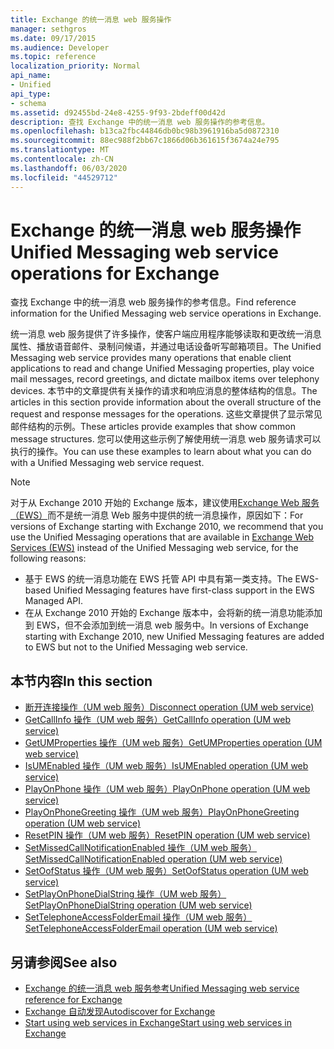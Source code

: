 ```yaml
---
title: Exchange 的统一消息 web 服务操作
manager: sethgros
ms.date: 09/17/2015
ms.audience: Developer
ms.topic: reference
localization_priority: Normal
api_name:
- Unified
api_type:
- schema
ms.assetid: d92455bd-24e8-4255-9f93-2bdeff00d42d
description: 查找 Exchange 中的统一消息 web 服务操作的参考信息。
ms.openlocfilehash: b13ca2fbc44846db0bc98b3961916ba5d0872310
ms.sourcegitcommit: 88ec988f2bb67c1866d06b361615f3674a24e795
ms.translationtype: MT
ms.contentlocale: zh-CN
ms.lasthandoff: 06/03/2020
ms.locfileid: "44529712"
---
```

# <a name="unified-messaging-web-service-operations-for-exchange"></a><span data-ttu-id="e62dc-103">Exchange 的统一消息 web 服务操作</span><span class="sxs-lookup"><span data-stu-id="e62dc-103">Unified Messaging web service operations for Exchange</span></span>

<span data-ttu-id="e62dc-104">查找 Exchange 中的统一消息 web 服务操作的参考信息。</span><span class="sxs-lookup"><span data-stu-id="e62dc-104">Find reference information for the Unified Messaging web service operations in Exchange.</span></span>
  
<span data-ttu-id="e62dc-105">统一消息 web 服务提供了许多操作，使客户端应用程序能够读取和更改统一消息属性、播放语音邮件、录制问候语，并通过电话设备听写邮箱项目。</span><span class="sxs-lookup"><span data-stu-id="e62dc-105">The Unified Messaging web service provides many operations that enable client applications to read and change Unified Messaging properties, play voice mail messages, record greetings, and dictate mailbox items over telephony devices.</span></span> <span data-ttu-id="e62dc-106">本节中的文章提供有关操作的请求和响应消息的整体结构的信息。</span><span class="sxs-lookup"><span data-stu-id="e62dc-106">The articles in this section provide information about the overall structure of the request and response messages for the operations.</span></span> <span data-ttu-id="e62dc-107">这些文章提供了显示常见邮件结构的示例。</span><span class="sxs-lookup"><span data-stu-id="e62dc-107">These articles provide examples that show common message structures.</span></span> <span data-ttu-id="e62dc-108">您可以使用这些示例了解使用统一消息 web 服务请求可以执行的操作。</span><span class="sxs-lookup"><span data-stu-id="e62dc-108">You can use these examples to learn about what you can do with a Unified Messaging web service request.</span></span>
  
> [!NOTE]
> <span data-ttu-id="e62dc-109">对于从 Exchange 2010 开始的 Exchange 版本，建议使用[Exchange Web 服务（EWS）](https://msdn.microsoft.com/library/60285497-0c4e-4e51-84e1-34dd6d89a5d8%28Office.15%29.aspx)而不是统一消息 Web 服务中提供的统一消息操作，原因如下：</span><span class="sxs-lookup"><span data-stu-id="e62dc-109">For versions of Exchange starting with Exchange 2010, we recommend that you use the Unified Messaging operations that are available in [Exchange Web Services (EWS)](https://msdn.microsoft.com/library/60285497-0c4e-4e51-84e1-34dd6d89a5d8%28Office.15%29.aspx) instead of the Unified Messaging web service, for the following reasons:</span></span> 
> - <span data-ttu-id="e62dc-110">基于 EWS 的统一消息功能在 EWS 托管 API 中具有第一类支持。</span><span class="sxs-lookup"><span data-stu-id="e62dc-110">The EWS-based Unified Messaging features have first-class support in the EWS Managed API.</span></span> 
> - <span data-ttu-id="e62dc-111">在从 Exchange 2010 开始的 Exchange 版本中，会将新的统一消息功能添加到 EWS，但不会添加到统一消息 web 服务中。</span><span class="sxs-lookup"><span data-stu-id="e62dc-111">In versions of Exchange starting with Exchange 2010, new Unified Messaging features are added to EWS but not to the Unified Messaging web service.</span></span> 
  
## <a name="in-this-section"></a><span data-ttu-id="e62dc-112">本节内容</span><span class="sxs-lookup"><span data-stu-id="e62dc-112">In this section</span></span>
<span data-ttu-id="e62dc-113"><a name="bk_InThisSection"> </a></span><span class="sxs-lookup"><span data-stu-id="e62dc-113"><a name="bk_InThisSection"> </a></span></span>

- [<span data-ttu-id="e62dc-114">断开连接操作（UM web 服务）</span><span class="sxs-lookup"><span data-stu-id="e62dc-114">Disconnect operation (UM web service)</span></span>](disconnect-operation-um-web-service.md)    
- [<span data-ttu-id="e62dc-115">GetCallInfo 操作（UM web 服务）</span><span class="sxs-lookup"><span data-stu-id="e62dc-115">GetCallInfo operation (UM web service)</span></span>](getcallinfo-operation-um-web-service.md)   
- [<span data-ttu-id="e62dc-116">GetUMProperties 操作（UM web 服务）</span><span class="sxs-lookup"><span data-stu-id="e62dc-116">GetUMProperties operation (UM web service)</span></span>](getumproperties-operation-um-web-service.md)   
- [<span data-ttu-id="e62dc-117">IsUMEnabled 操作（UM web 服务）</span><span class="sxs-lookup"><span data-stu-id="e62dc-117">IsUMEnabled operation (UM web service)</span></span>](isumenabled-operation-um-web-service.md)   
- [<span data-ttu-id="e62dc-118">PlayOnPhone 操作（UM web 服务）</span><span class="sxs-lookup"><span data-stu-id="e62dc-118">PlayOnPhone operation (UM web service)</span></span>](playonphone-operation-um-web-service.md)   
- [<span data-ttu-id="e62dc-119">PlayOnPhoneGreeting 操作（UM web 服务）</span><span class="sxs-lookup"><span data-stu-id="e62dc-119">PlayOnPhoneGreeting operation (UM web service)</span></span>](playonphonegreeting-operation-um-web-service.md)   
- [<span data-ttu-id="e62dc-120">ResetPIN 操作（UM web 服务）</span><span class="sxs-lookup"><span data-stu-id="e62dc-120">ResetPIN operation (UM web service)</span></span>](resetpin-operation-um-web-service.md)   
- [<span data-ttu-id="e62dc-121">SetMissedCallNotificationEnabled 操作（UM web 服务）</span><span class="sxs-lookup"><span data-stu-id="e62dc-121">SetMissedCallNotificationEnabled operation (UM web service)</span></span>](setmissedcallnotificationenabled-operation-um-web-service.md)  
- [<span data-ttu-id="e62dc-122">SetOofStatus 操作（UM web 服务）</span><span class="sxs-lookup"><span data-stu-id="e62dc-122">SetOofStatus operation (UM web service)</span></span>](setoofstatus-operation-um-web-service.md)    
- [<span data-ttu-id="e62dc-123">SetPlayOnPhoneDialString 操作（UM web 服务）</span><span class="sxs-lookup"><span data-stu-id="e62dc-123">SetPlayOnPhoneDialString operation (UM web service)</span></span>](setplayonphonedialstring-operation-um-web-service.md)   
- [<span data-ttu-id="e62dc-124">SetTelephoneAccessFolderEmail 操作（UM web 服务）</span><span class="sxs-lookup"><span data-stu-id="e62dc-124">SetTelephoneAccessFolderEmail operation (UM web service)</span></span>](settelephoneaccessfolderemail-operation-um-web-service.md)
    
## <a name="see-also"></a><span data-ttu-id="e62dc-125">另请参阅</span><span class="sxs-lookup"><span data-stu-id="e62dc-125">See also</span></span>

- [<span data-ttu-id="e62dc-126">Exchange 的统一消息 web 服务参考</span><span class="sxs-lookup"><span data-stu-id="e62dc-126">Unified Messaging web service reference for Exchange</span></span>](unified-messaging-web-service-reference-for-exchange.md)
- [<span data-ttu-id="e62dc-127">Exchange 自动发现</span><span class="sxs-lookup"><span data-stu-id="e62dc-127">Autodiscover for Exchange</span></span>](../exchange-web-services/autodiscover-for-exchange.md)
- [<span data-ttu-id="e62dc-128">Start using web services in Exchange</span><span class="sxs-lookup"><span data-stu-id="e62dc-128">Start using web services in Exchange</span></span>](../exchange-web-services/start-using-web-services-in-exchange.md)
    

